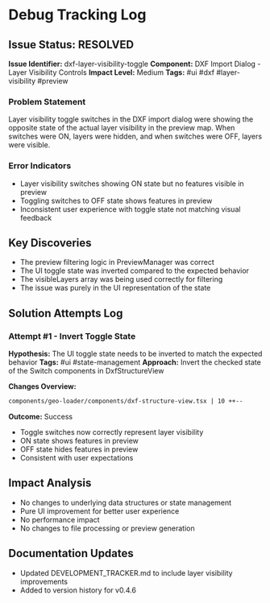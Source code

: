 # Debug Tracking Log

## Issue Status: RESOLVED
**Issue Identifier:** dxf-layer-visibility-toggle
**Component:** DXF Import Dialog - Layer Visibility Controls
**Impact Level:** Medium
**Tags:** #ui #dxf #layer-visibility #preview

### Problem Statement
Layer visibility toggle switches in the DXF import dialog were showing the opposite state of the actual layer visibility in the preview map. When switches were ON, layers were hidden, and when switches were OFF, layers were visible.

### Error Indicators
- Layer visibility switches showing ON state but no features visible in preview
- Toggling switches to OFF state shows features in preview
- Inconsistent user experience with toggle state not matching visual feedback

## Key Discoveries
- The preview filtering logic in PreviewManager was correct
- The UI toggle state was inverted compared to the expected behavior
- The visibleLayers array was being used correctly for filtering
- The issue was purely in the UI representation of the state

## Solution Attempts Log

### Attempt #1 - Invert Toggle State
**Hypothesis:** The UI toggle state needs to be inverted to match the expected behavior
**Tags:** #ui #state-management
**Approach:** Invert the checked state of the Switch components in DxfStructureView

**Changes Overview:**
```diff
components/geo-loader/components/dxf-structure-view.tsx | 10 ++--
```

**Outcome:** Success
- Toggle switches now correctly represent layer visibility
- ON state shows features in preview
- OFF state hides features in preview
- Consistent with user expectations

## Impact Analysis
- No changes to underlying data structures or state management
- Pure UI improvement for better user experience
- No performance impact
- No changes to file processing or preview generation

## Documentation Updates
- Updated DEVELOPMENT_TRACKER.md to include layer visibility improvements
- Added to version history for v0.4.6
